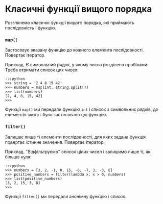 # Класичні функції вищого порядка

Розглянемо класичні функції вищого порядка, 
які приймають послідовність і функцію. 

### `map()`

Застосовує вказану функцію до кожного елемента послідовності. 
Повертає ітератор. 

Приклад. 
Є символьний рядок, у якому числа розділено пробілами. 
Треба отримати список цих чисел: 

	:::python
	>>> string = '2 4 8 15 42'
	>>> numbers = map(int, string.split())
	>>> list(numbers)
	[2, 4, 8, 15, 42]
	>>>

Функції `map()` ми передали функцію `int` і список з символьних рядків, 
до елементів якого і було застосовано цю функцію. 

### `filter()`

Залишає лише ті елементи послідовності, для яких задана функція повертає істинне значення. 
Повертає ітератор. 

Приклад. 
"Відфільтруємо" список цілих чисел і залишимо лише ті, які більше нуля:

	:::python
	>>> numbers = [3, 2, -1, 0, 15, -8, -7, 3, -3, 8]
	>>> positive_numbers = filter(lambda x: x > 0, numbers)
	>>> list(positive_numbers)
	[3, 2, 15, 3, 8]
	>>>

Функції `filter()` ми передали анонімну функцію і список. 

